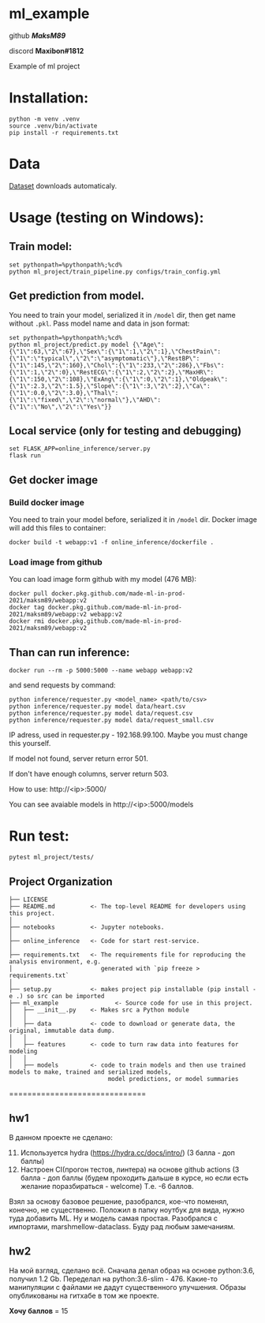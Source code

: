 ml_example
==============================

github ***MaksM89***

discord **Maxibon#1812**

Example of ml project

# Installation: 
~~~
python -m venv .venv
source .venv/bin/activate
pip install -r requirements.txt
~~~

# Data

[Dataset]("https://raw.githubusercontent.com/rashida048/Datasets/master/Heart.csv") downloads automaticaly.

# Usage (testing on Windows):

## Train model:
~~~
set pythonpath=%pythonpath%;%cd%
python ml_project/train_pipeline.py configs/train_config.yml
~~~
## Get prediction from model.

You need to train your model, serialized it in `/model` dir, then get name without `.pkl`. Pass model name and data in json format:
~~~
set pythonpath=%pythonpath%;%cd%
python ml_project/predict.py model {\"Age\":{\"1\":63,\"2\":67},\"Sex\":{\"1\":1,\"2\":1},\"ChestPain\":{\"1\":\"typical\",\"2\":\"asymptomatic\"},\"RestBP\":{\"1\":145,\"2\":160},\"Chol\":{\"1\":233,\"2\":286},\"Fbs\":{\"1\":1,\"2\":0},\"RestECG\":{\"1\":2,\"2\":2},\"MaxHR\":{\"1\":150,\"2\":108},\"ExAng\":{\"1\":0,\"2\":1},\"Oldpeak\":{\"1\":2.3,\"2\":1.5},\"Slope\":{\"1\":3,\"2\":2},\"Ca\":{\"1\":0.0,\"2\":3.0},\"Thal\":{\"1\":\"fixed\",\"2\":\"normal\"},\"AHD\":{\"1\":\"No\",\"2\":\"Yes\"}}
~~~

## Local service (only for testing and debugging)

~~~
set FLASK_APP=online_inference/server.py
flask run
~~~

## Get docker image

### Build docker image

You need to train your model before, serialized it in `/model` dir. Docker image will add this files to container:
~~~
docker build -t webapp:v1 -f online_inference/dockerfile .
~~~

### Load image from github

You can load image form github with my model (476 MB):
~~~
docker pull docker.pkg.github.com/made-ml-in-prod-2021/maksm89/webapp:v2
docker tag docker.pkg.github.com/made-ml-in-prod-2021/maksm89/webapp:v2 webapp:v2
docker rmi docker.pkg.github.com/made-ml-in-prod-2021/maksm89/webapp:v2
~~~

## Than can run inference:
~~~
docker run --rm -p 5000:5000 --name webapp webapp:v2
~~~

and send requests by command:
~~~
python inference/requester.py <model_name> <path/to/csv>
python inference/requester.py model data/heart.csv
python inference/requester.py model data/request.csv
python inference/requester.py model data/request_small.csv
~~~

IP adress, used in requester.py - 192.168.99.100. Maybe you must change this yourself.

If model not found, server return error 501.

If don't have enough columns, server return 503.

How to use: http://\<ip\>:5000/

You can see avaiable models in http://\<ip\>:5000/models

# Run test:
~~~
pytest ml_project/tests/
~~~

Project Organization
------------

    ├── LICENSE
    ├── README.md          <- The top-level README for developers using this project.
    │
    ├── notebooks          <- Jupyter notebooks. 
    │
    ├── online_inference   <- Code for start rest-service.
    │
    ├── requirements.txt   <- The requirements file for reproducing the analysis environment, e.g.
    │                         generated with `pip freeze > requirements.txt`
    │
    ├── setup.py           <- makes project pip installable (pip install -e .) so src can be imported
    ├── ml_example                <- Source code for use in this project.
    │   ├── __init__.py    <- Makes src a Python module
    │   │
    │   ├── data           <- code to download or generate data, the original, immutable data dump.
    │   │
    │   ├── features       <- code to turn raw data into features for modeling
    │   │
    │   ├── models         <- code to train models and then use trained models to make, trained and serialized models, 
                                model predictions, or model summaries
==============================

## hw1
В данном проекте не сделано:

11) Используется hydra  (https://hydra.cc/docs/intro/) (3 балла - доп баллы)
12) Настроен CI(прогон тестов, линтера) на основе github actions  (3 балла - доп баллы (будем проходить дальше в курсе, но если есть желание поразбираться - welcome)
Т.е. -6 баллов. 

Взял за основу базовое решение, разобрался, кое-что поменял, конечно, не существенно. Положил в папку ноутбук для вида, нужно туда добавить ML. Ну и модель самая простая. Разобрался с импортами, marshmellow-dataclass. Буду рад любым замечаниям.

## hw2

На мой взгляд, сделано всё. Сначала делал образ на основе python:3.6, получил 1.2 Gb. 
Переделал на python:3.6-slim - 476. Какие-то манипуляции с файлами не дадут существенного улучшения.
Образы опубликованы на гитхабе в том же проекте.

**Хочу баллов** = 15
